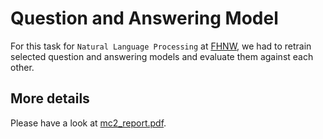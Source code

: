 # Question and Answering Model
For this task for `Natural Language Processing` at [FHNW](www.fhnw.ch), we had to retrain selected question and answering models and evaluate them against each other.

## More details
Please have a look at [mc2_report.pdf](https://github.com/kenfus/QuestionAndAnsweringOnSquad/blob/master/mc2_report.pdf).